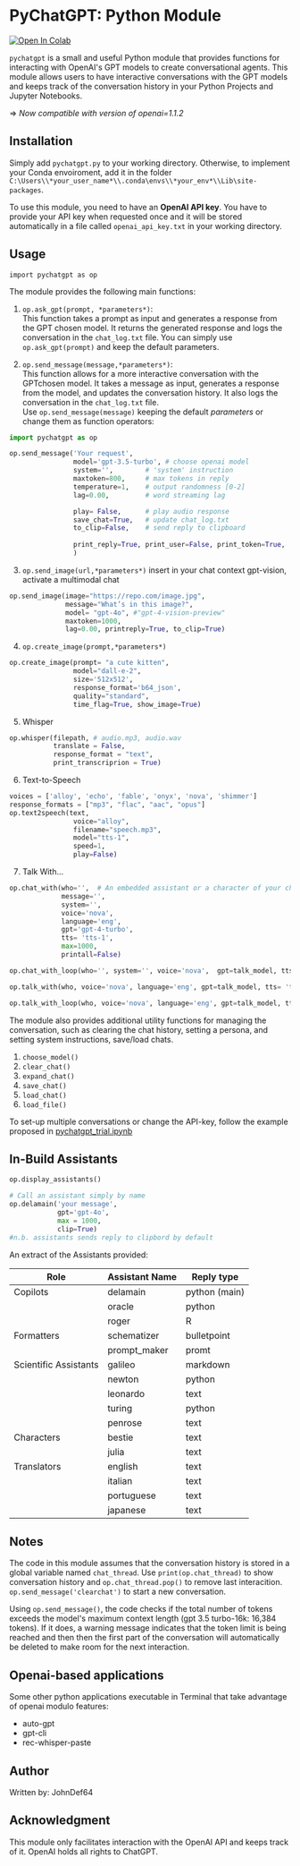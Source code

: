 # PyChatGPT: Python Module
[![Open In Colab](https://colab.research.google.com/assets/colab-badge.svg)](https://colab.research.google.com/github/johndef64/pychatgpt/blob/main/pychatgpt_trial.ipynb) 

`pychatgpt` is a small and useful Python module that provides functions for interacting with OpenAI's GPT models to create conversational agents. This module allows users to have interactive conversations with the GPT models and keeps track of the conversation history in your Python Projects and Jupyter Notebooks.

=> *Now compatible with version of openai=1.1.2*



## Installation

Simply add `pychatgpt.py` to your working directory. Otherwise, to implement your Conda envoiroment, add it in the folder `C:\Users\\*your_user_name*\\.conda\envs\\*your_env*\\Lib\site-packages`.

To use this module, you need to have an **OpenAI API key**. You have to provide your API key when requested once and it will be stored automatically in a file called `openai_api_key.txt` in your working directory.

## Usage
`import pychatgpt as op`

The module provides the following main functions:

1. `op.ask_gpt(prompt, *parameters*)`:  
This function takes a prompt as input and generates a response from the GPT chosen model. It returns the generated response and logs the conversation in the `chat_log.txt` file.
You can simply use `op.ask_gpt(prompt)` and keep the default parameters.

2. `op.send_message(message,*parameters*)`:  
This function allows for a more interactive conversation with the GPTchosen model. It takes a message as input, generates a response from the model, and updates the conversation history. It also logs the conversation in the `chat_log.txt` file.  
Use `op.send_message(message)` keeping the default *parameters* or change them as function operators:

```python
import pychatgpt as op

op.send_message('Your request',
                model='gpt-3.5-turbo', # choose openai model 
                system='',        # 'system' instruction
                maxtoken=800,     # max tokens in reply
                temperature=1,    # output randomness [0-2]
                lag=0.00,         # word streaming lag

                play= False,      # play audio response
                save_chat=True,   # update chat_log.txt
                to_clip=False,    # send reply to clipboard
                
                print_reply=True, print_user=False, print_token=True,
                )
```
        
3. `op.send_image(url,*parameters*)` insert in your chat context gpt-vision, activate  a multimodal chat  
```python
op.send_image(image="https://repo.com/image.jpg",
              message="What’s in this image?",
              model= "gpt-4o", #"gpt-4-vision-preview"
              maxtoken=1000, 
              lag=0.00, printreply=True, to_clip=True)
```
4. `op.create_image(prompt,*parameters*)`
```python
op.create_image(prompt= "a cute kitten",
                model="dall-e-2",
                size='512x512',
                response_format='b64_json',
                quality="standard",
                time_flag=True, show_image=True)
```
5. Whisper
```python
op.whisper(filepath, # audio.mp3, audio.wav
           translate = False,
           response_format = "text",
           print_transcriprion = True)
```
6. Text-to-Speech
```python
voices = ['alloy', 'echo', 'fable', 'onyx', 'nova', 'shimmer']
response_formats = ["mp3", "flac", "aac", "opus"]
op.text2speech(text,
                voice="alloy",
                filename="speech.mp3",
                model="tts-1",
                speed=1,
                play=False)
```

7. Talk With...
```python
op.chat_with(who='',  # An embedded assistant or a character of your choice
             message='', 
             system='',  
             voice='nova', 
             language='eng', 
             gpt='gpt-4-turbo', 
             tts= 'tts-1', 
             max=1000, 
             printall=False)

op.chat_with_loop(who='', system='', voice='nova',  gpt=talk_model, tts= 'tts-1', max=1000, language='eng', printall=False, exit_chat='stop')

op.talk_with(who, voice='nova', language='eng', gpt=talk_model, tts= 'tts-1', max=1000, printall=False)

op.talk_with_loop(who, voice='nova', language='eng', gpt=talk_model, tts= 'tts-1', max=1000, printall=False, chat='alt' , exit='shift')
```

The module also provides additional utility functions for managing the conversation, such as clearing the chat history, setting a persona, and setting system instructions, save/load chats.

1. `choose_model()`
2. `clear_chat()`
3. `expand_chat()`
4. `save_chat()`
5. `load_chat()`
6. `load_file()`

To set-up multiple conversations or change the API-key, follow the example proposed in [pychatgpt_trial.ipynb](https://github.com/johndef64/pychatgpt/blob/main/pychatgpt_trial.ipynb)

## In-Build Assistants
```python
op.display_assistants()

# Call an assistant simply by name
op.delamain('your message',
            gpt='gpt-4o', 
            max = 1000, 
            clip=True)  
#n.b. assistants sends reply to clipbord by default
```
An extract of the Assistants provided:

| Role            | Assistant Name | Reply type    |
|-----------------|----------------|---------------|
| Copilots        | delamain       | python (main) |
|                 | oracle         | python        |
|                 | roger          | R             |
| Formatters      | schematizer    | bulletpoint   |
|                 | prompt_maker   | promt         |
| Scientific Assistants  | galileo        | markdown      |
|                 | newton         | python        |
|                 | leonardo       | text          |
|                 | turing         | python        |
|                 | penrose        | text          |
| Characters      | bestie         | text          |
|                 | julia          | text          |
| Translators     | english        | text          |
|                 | italian        | text          |
|                 | portuguese     | text          |
|                 | japanese       | text          |



## Notes
The code in this module assumes that the conversation history is stored in a global variable named `chat_thread`. Use `print(op.chat_thread)` to show conversation history and `op.chat_thread.pop()` to remove last interacition. `op.send_message('clearchat')` to start a new conversation.

Using `op.send_message()`, the code checks if the total number of tokens exceeds the model's maximum context length (gpt 3.5 turbo-16k: 16,384 tokens). If it does, a warning message indicates that the token limit is being reached and then then the first part of the conversation will automatically be deleted to make room for the next interaction.

## 




## Openai-based applications 
Some other python applications executable in Terminal that take advantage of openai modulo features:
- auto-gpt
- gpt-cli 
- rec-whisper-paste 


## Author
Written by: JohnDef64 

## Acknowledgment
This module only facilitates interaction with the OpenAI API and keeps track of it. OpenAI holds all rights to ChatGPT.

